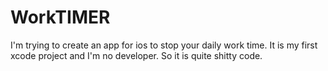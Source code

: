 # WorkTIMER

I'm trying to create an app for ios to stop your daily work time.
It is my first xcode project and I'm no developer. So it is quite shitty code.
